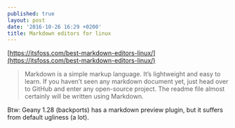 ```yaml
---
published: true
layout: post
date: '2016-10-26 16:29 +0200'
title: Markdown editors for linux
---
```

[https://itsfoss.com/best-markdown-editors-linux/](https://itsfoss.com/best-markdown-editors-linux/)

> Markdown is a simple markup language. It’s lightweight and easy to learn. If you haven’t seen any markdown document yet, just head over to GitHub and enter any open-source project. The readme file almost certainly will be written using Markdown.

Btw: Geany 1.28 (backports) has a markdown preview plugin, but it suffers from default ugliness (a lot).
